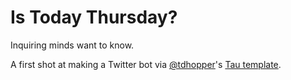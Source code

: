 # Is Today Thursday? 

Inquiring minds want to know.

A first shot at making a Twitter bot via [@tdhopper](https://twitter.com/tdhopper)'s [Tau template](https://github.com/tdhopper/tau).
